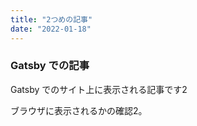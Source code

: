 ```yaml
---
title: "2つめの記事"
date: "2022-01-18"
---
```


### Gatsby での記事

Gatsby でのサイト上に表示される記事です2

ブラウザに表示されるかの確認2。